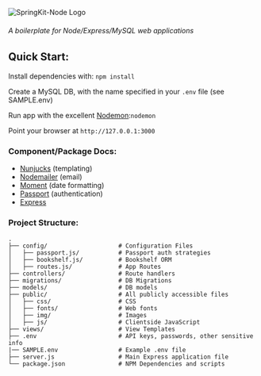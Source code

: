![SpringKit-Node Logo](http://i.imgur.com/h1pwJDy.png)

###### A boilerplate for Node/Express/MySQL web applications

## Quick Start:
Install dependencies with: `npm install`

Create a MySQL DB, with the name specified in your `.env` file (see SAMPLE.env)

Run app with the excellent [Nodemon](http://nodemon.io/):`nodemon`

Point your browser at `http://127.0.0.1:3000`

### Component/Package Docs:
* [Nunjucks](https://mozilla.github.io/nunjucks/templating.html) (templating)
* [Nodemailer](http://nodemailer.com/) (email)
* [Moment](http://momentjs.com/) (date formatting)
* [Passport](http://passportjs.org/docs) (authentication)
* [Express](http://expressjs.com/en/4x/api.html)

### Project Structure:
```
.
├── config/                    # Configuration Files
│   ├── passport.js/           # Passport auth strategies
│   ├── bookshelf.js/          # Bookshelf ORM
│   ├── routes.js/             # App Routes
├── controllers/               # Route handlers
├── migrations/                # DB Migrations
├── models/                    # DB models
├── public/                    # All publicly accessible files
│   ├── css/                   # CSS
│   ├── fonts/                 # Web fonts
│   ├── img/                   # Images
│   ├── js/                    # Clientside JavaScript
├── views/                     # View Templates
├── .env                       # API keys, passwords, other sensitive info
|── SAMPLE.env                 # Example .env file
├── server.js                  # Main Express application file
└── package.json               # NPM Dependencies and scripts
```